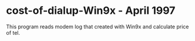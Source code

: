 # cost-of-dialup-Win9x - April 1997
This program reads modem log that created with Win9x and calculate price of tel.

